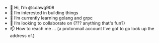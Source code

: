 - 👋 Hi, I’m @cdawg908
- 👀 I’m interested in building things
- 🌱 I’m currently learning golang and grpc
- 💞️ I’m looking to collaborate on (??? anything that's fun?)
- 📫 How to reach me ... (a protonmail account I've got to go look up the address of.)

<!---
cdawg908/cdawg908 is a ✨ special ✨ repository because its `README.md` (this file) appears on your GitHub profile.
You can click the Preview link to take a look at your changes.
--->
